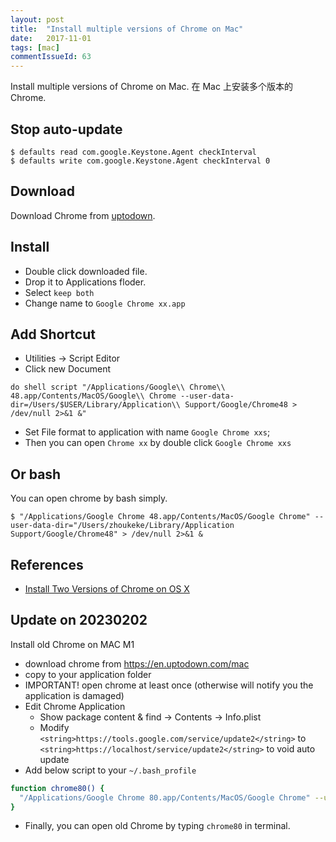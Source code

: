 ```yaml
---
layout: post
title:  "Install multiple versions of Chrome on Mac"
date:   2017-11-01
tags: [mac]
commentIssueId: 63
---
```


Install multiple versions of Chrome on Mac.
在 Mac 上安装多个版本的 Chrome.

## Stop auto-update
```
$ defaults read com.google.Keystone.Agent checkInterval
$ defaults write com.google.Keystone.Agent checkInterval 0
```

## Download
Download Chrome from [uptodown](http://google-chrome.en.uptodown.com/mac/old).

## Install
* Double click downloaded file.
* Drop it to Applications floder.
* Select `keep both`
* Change name to `Google Chrome xx.app`

## Add Shortcut
* Utilities -> Script Editor
* Click new Document
```
do shell script "/Applications/Google\\ Chrome\\ 48.app/Contents/MacOS/Google\\ Chrome --user-data-dir=/Users/$USER/Library/Application\\ Support/Google/Chrome48 > /dev/null 2>&1 &"
```
* Set File format to application with name `Google Chrome xxs`;
* Then you can open `Chrome xx` by double click `Google Chrome xxs`

## Or bash
You can open chrome by bash simply.
```
$ "/Applications/Google Chrome 48.app/Contents/MacOS/Google Chrome" --user-data-dir="/Users/zhoukeke/Library/Application Support/Google/Chrome48" > /dev/null 2>&1 &
```

## References
* [Install Two Versions of Chrome on OS X](https://www.gitbook.com/book/gkedge/install-two-versions-of-chrome-on-os-x/details)


## Update on 20230202

Install old Chrome on MAC M1

* download chrome from https://en.uptodown.com/mac
* copy to your application folder
* IMPORTANT! open chrome at least once (otherwise will notify you the application is damaged)
* Edit Chrome Application 
  * Show package content & find -> Contents -> Info.plist
  * Modify `<string>https://tools.google.com/service/update2</string>` to `<string>https://localhost/service/update2</string>` to void auto update
* Add below script to your `~/.bash_profile`

```sh
function chrome80() {
  "/Applications/Google Chrome 80.app/Contents/MacOS/Google Chrome" --user-data-dir="/Users/zhoukeke/Library/Application Support/Google/Chrome80" > /dev/null 2>&1 &
}
```

* Finally, you can open old Chrome by typing `chrome80` in terminal.
